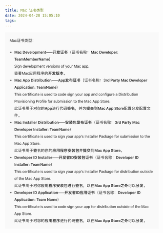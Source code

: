 ```yaml
---
title: Mac 证书类型
date: 2024-04-28 15:05:10
tags:
---
```

![](./certificate_type/mac_certificate_type.jpg)
